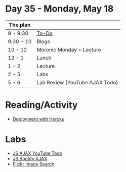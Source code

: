 # Day 35 - Monday, May 18

The plan        |      |
----------------|-------
9 - 9:30        | [To-Do](https://learn.co/lessons/3613)
9:30 - 10       | Blogs
10 - 12         | Moronic Monday + Lecture
12 - 1          | Lunch
1 - 2           | Lecture
2 - 5           | Labs
5 - 6           | Lab Review (YouTube AJAX Todo)

# Reading/Activity

* [Deployment with Heroku](https://learn.co/lessons/5196)

# Labs

* [JS AJAX YouTube Todo](https://learn.flatironschool.com/lessons/3646)
* [JS Spotify AJAX](https://learn.flatironschool.com/lessons/3649)
* [Flickr Image Search](https://learn.flatironschool.com/lessons/3650)
